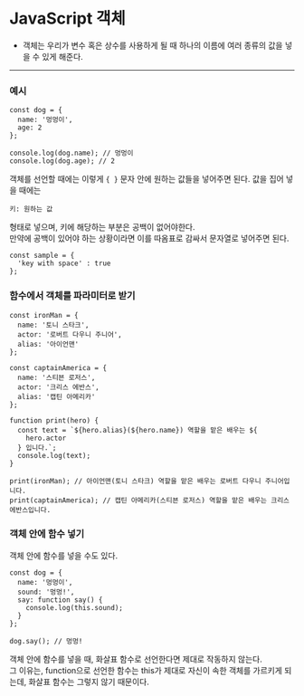 # JavaScript 객체
- 객체는 우리가 변수 혹은 상수를 사용하게 될 때 하나의 이름에 여러 종류의 값을 넣을 수 있게 해준다.
***
  
### 예시
```
const dog = {
  name: '멍멍이',
  age: 2
};

console.log(dog.name); // 멍멍이
console.log(dog.age); // 2
```  

객체를 선언할 때에는 이렇게 `{ }` 문자 안에 원하는 값들을 넣어주면 된다. 값을 집어 넣을 때에는
```
키: 원하는 값
```
형태로 넣으며, 키에 해당하는 부분은 공백이 없어야한다.  
만약에 공백이 있어야 하는 상황이라면 이를 따옴표로 감싸서 문자열로 넣어주면 된다.  
```
const sample = {
  'key with space' : true
};
```
   
### 함수에서 객체를 파라미터로 받기
```
const ironMan = {
  name: '토니 스타크',
  actor: '로버트 다우니 주니어',
  alias: '아이언맨'
};

const captainAmerica = {
  name: '스티븐 로저스',
  actor: '크리스 에반스',
  alias: '캡틴 아메리카'
};

function print(hero) {
  const text = `${hero.alias}(${hero.name}) 역할을 맡은 배우는 ${
    hero.actor
  } 입니다.`;
  console.log(text);
}

print(ironMan); // 아이언맨(토니 스타크) 역할을 맡은 배우는 로버트 다우니 주니어입니다.
print(captainAmerica); // 캡틴 아메리카(스티븐 로저스) 역할을 맡은 배우는 크리스 에반스입니다.
```

### 객체 안에 함수 넣기
객체 안에 함수를 넣을 수도 있다.
```
const dog = {
  name: '멍멍이',
  sound: '멍멍!',
  say: function say() {
    console.log(this.sound);
  }
};

dog.say(); // 멍멍!
```
객체 안에 함수를 넣을 때, 화살표 함수로 선언한다면 제대로 작동하지 않는다.  
그 이유는, function으로 선언한 함수는 this가 제대로 자신이 속한 객체를 가르키게 되는데, 화살표 함수는 그렇지 않기 때문이다.  
